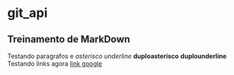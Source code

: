 # git_api

## Treinamento de MarkDown
Testando paragrafos e *asterisco* _underline_ **duploasterisco** __duplounderline__  
Testando links agora [link google](https://www.google.com.br)
